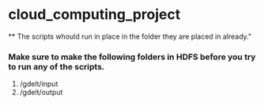 # cloud_computing_project


** The scripts whould run in place in the folder they are placed in already."

### Make sure to make the following folders in HDFS before you try to run any of the scripts.
1. /gdelt/input
2. /gdelt/output
